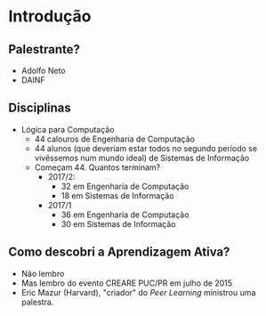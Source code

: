 # Introdução

## Palestrante?

- Adolfo Neto
- DAINF

## Disciplinas
  - Lógica para Computação
    - 44 calouros de Engenharia de Computação
    - 44 alunos (que deveriam estar todos no segundo período se vivêssemos num mundo ideal) de Sistemas de Informação
    - Começam 44. Quantos terminam?
      - 2017/2: 
        - 32 em Engenharia de Computação
        - 18 em Sistemas de Informação
      - 2017/1
        - 36 em Engenharia de Computação
        - 30 em Sistemas de Informação

## Como descobri a Aprendizagem Ativa?
  - Não lembro
  - Mas lembro do evento CREARE PUC/PR em julho de 2015
  - Eric Mazur (Harvard), "criador" do *Peer Learning* ministrou uma palestra. 
